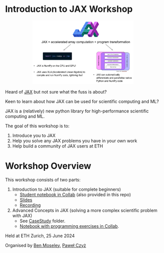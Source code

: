 # Introduction to JAX Workshop

<p align="center">
    <img src="what-is-jax.png" alt="JAX = accelerated array computation + program transformation" width=65%>
</p>

Heard of [JAX](https://jax.readthedocs.io/en/latest/index.html) but not sure what the fuss is about? 

Keen to learn about how JAX can be used for scientific computing and ML?

JAX is a (relatively) new python library for high-performance scientific computing and ML. 

The goal of this workshop is to:
1) Introduce you to JAX
2) Help you solve any JAX problems you have in your own work
3) Help build a community of JAX users at ETH

# Workshop Overview
This workshop consists of two parts:
1) Introduction to JAX (suitable for complete beginners)
   - [Student notebook in Collab](https://colab.research.google.com/drive/1GK5TNw8kQ8ThbEWMn5k5XW9cbQdDa2Rw?usp=sharing) (also provided in this repo)
   - [Slides](https://benmoseley.blog/uploads/slides/24_06_Introduction_to_JAX_Workshop.pdf)
   - [Recording](https://ethz.zoom.us/rec/share/abYEhXp14QKmXFGS5O_7hAPBMIwguwZ2zXLKvCLqhxVTB0qIhdCPnt2y4UYLRUuK.XmoanYs0XOOj3wkM)
3) Advanced Concepts in JAX (solving a more complex scientific problem with JAX)
   - See [CaseStudy](./CaseStudy) folder.
   - [Notebook with programming exercises in Collab](https://colab.research.google.com/drive/1iseBXw9rlMEeRHns7dLHtakTe0wJq9OS).

Held at ETH Zurich, 25 June 2024

Organised by [Ben Moseley](https://github.com/benmoseley), [Paweł Czyż](https://github.com/pawel-czyz)
